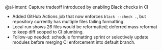 @ai-intent: Capture tradeoff introduced by enabling Black checks in CI

- Added GitHub Actions job that now enforces `black --check .`, but repository currently has multiple files failing formatting.
- Local run shows 26 files would be reformatted; deferred mass reformat to keep diff scoped to CI plumbing.
- Follow-up needed: schedule formatting sprint or selectively update modules before merging CI enforcement into default branch.
